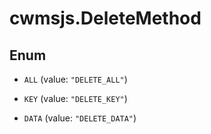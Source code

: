 # cwmsjs.DeleteMethod

## Enum


* `ALL` (value: `"DELETE_ALL"`)

* `KEY` (value: `"DELETE_KEY"`)

* `DATA` (value: `"DELETE_DATA"`)


